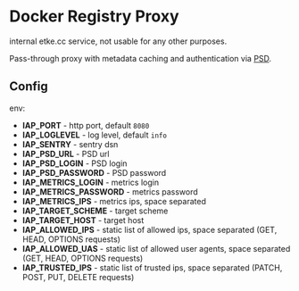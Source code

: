 # Docker Registry Proxy

internal etke.cc service, not usable for any other purposes.

Pass-through proxy with metadata caching and authentication via [PSD](https://gitlab.com/etke.cc/psd).

## Config

env:

* **IAP_PORT** - http port, default `8080`
* **IAP_LOGLEVEL** - log level, default `info`
* **IAP_SENTRY** - sentry dsn
* **IAP_PSD_URL** - PSD url
* **IAP_PSD_LOGIN** - PSD login
* **IAP_PSD_PASSWORD** - PSD password
* **IAP_METRICS_LOGIN** - metrics login
* **IAP_METRICS_PASSWORD** - metrics password
* **IAP_METRICS_IPS** - metrics ips, space separated
* **IAP_TARGET_SCHEME** - target scheme
* **IAP_TARGET_HOST** - target host
* **IAP_ALLOWED_IPS** - static list of allowed ips, space separated (GET, HEAD, OPTIONS requests)
* **IAP_ALLOWED_UAS** - static list of allowed user agents, space separated (GET, HEAD, OPTIONS requests)
* **IAP_TRUSTED_IPS** - static list of trusted ips, space separated (PATCH, POST, PUT, DELETE requests)

